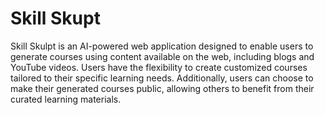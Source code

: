 # Skill Skupt

Skill Skulpt is an AI-powered web application designed to enable users to generate courses using content available on the web, including blogs and YouTube videos. Users have the flexibility to create customized courses tailored to their specific learning needs. Additionally, users can choose to make their generated courses public, allowing others to benefit from their curated learning materials.

